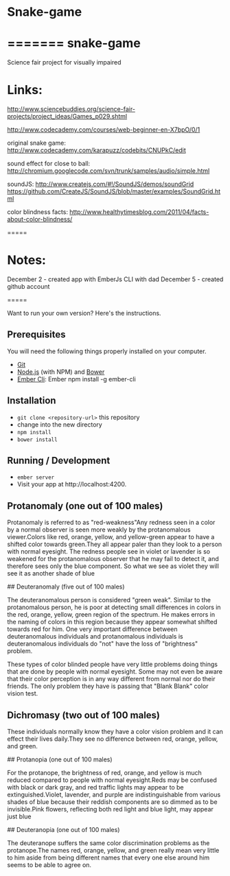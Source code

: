 # Snake-game

=======
snake-game
==========

Science fair project for visually impaired


Links:
=====

http://www.sciencebuddies.org/science-fair-projects/project_ideas/Games_p029.shtml

http://www.codecademy.com/courses/web-beginner-en-X7bpO/0/1

original snake game:
http://www.codecademy.com/karapuzz/codebits/CNUPkC/edit

sound effect for close to ball:
http://chromium.googlecode.com/svn/trunk/samples/audio/simple.html


soundJS:
http://www.createjs.com/#!/SoundJS/demos/soundGrid
https://github.com/CreateJS/SoundJS/blob/master/examples/SoundGrid.html

color blindness facts:
http://www.healthytimesblog.com/2011/04/facts-about-color-blindness/

=====


Notes:
=====
December 2 - created app with EmberJs CLI with dad
December 5 - created github account

=====

Want to run your own version?  Here's the instructions.

## Prerequisites

You will need the following things properly installed on your computer.

* [Git](http://git-scm.com/)
* [Node.js](http://nodejs.org/) (with NPM) and [Bower](http://bower.io/)
* [Ember Cli](http://www.ember-cli.com/): Ember npm install -g ember-cli

## Installation

* `git clone <repository-url>` this repository
* change into the new directory
* `npm install`
* `bower install`

## Running / Development

* `ember server`
* Visit your app at http://localhost:4200.

## Protanomaly (one out of 100 males)
<p>Protanomaly is referred to as "red-weakness"Any redness seen in a color by a normal observer is seen more weakly by the protanomalous viewer.Colors like red, orange, yellow, and yellow-green appear to have a shifted color towards green.They all appear paler than they look to a person with normal eyesight. The redness people see in violet or lavender is so weakened for the protanomalous observer that he may fail to detect it, and therefore sees only the blue component. So what we see as violet they will see it as another shade of blue</p>
## Deuteranomaly (five out of 100 males)
<p>The deuteranomalous person is considered "green weak". Similar to the protanomalous person, he is poor at detecting small differences in colors in the red, orange, yellow, green region of the spectrum. He makes errors in the naming of colors in this region because they appear somewhat shifted towards red for him. One very important difference between deuteranomalous individuals and protanomalous individuals is deuteranomalous individuals do "not" have the loss of "brightness" problem.

These types of color blinded people have very little problems doing things that are done by people with normal eyesight. Some may not even be aware that their color perception is in any way different from normal nor do their friends. The only problem they have is passing that "Blank Blank" color vision test.</p>
## Dichromasy (two out of 100 males)
<p>These individuals normally know they have a color vision problem and it can effect their lives daily.They see no difference between red, orange, yellow, and green.</p>
## Protanopia (one out of 100 males)
<p>For the protanope, the brightness of red, orange, and yellow is much reduced compared to people with normal eyesight.Reds may be confused with black or dark gray, and red traffic lights may appear to be extinguished.Violet, lavender, and purple are indistinguishable from various shades of blue because their reddish components are so dimmed as to be invisible.Pink flowers, reflecting both red light and blue light, may appear just blue</p>
## Deuteranopia (one out of 100 males)
<p>The deuteranope suffers the same color discrimination problems as the protanope.The names red, orange, yellow, and green really mean very little to him aside from being different names that every one else around him seems to be able to agree on.</p>
